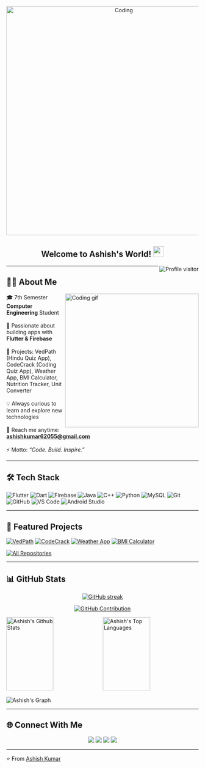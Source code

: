 <!-- Header -->
<p align="center">
  <img src="https://user-images.githubusercontent.com/74038190/216657029-5cf9a49b-dc02-4046-98af-4937c4a89e20.gif" alt="Coding" width="600"/>
</p>

<h2 align="center">
  Welcome to Ashish's World! 
  <img src="https://media.giphy.com/media/hvRJCLFzcasrR4ia7z/giphy.gif" width="28">
</h2>

<a href="https://komarev.com/ghpvc/?username=ashish-kumar108">
  <img align="right" src="https://komarev.com/ghpvc/?username=ashish-kumar108&label=Visitors&color=0e75b6&style=flat" alt="Profile visitor" />
</a>

---

## 👨‍💻 About Me
<p>
 <img align="right" width="350" src="/assets/programmer.jpg" alt="Coding gif" />
  
 🎓 7th Semester **Computer Engineering** Student <br/><br/>
 📱 Passionate about building apps with **Flutter & Firebase** <br/><br/>
 🚀 Projects: VedPath (Hindu Quiz App), CodeCrack (Coding Quiz App), Weather App, BMI Calculator, Nutrition Tracker, Unit Converter <br/><br/>
 💡 Always curious to learn and explore new technologies <br/><br/>
 📧 Reach me anytime: **ashishkumar62055@gmail.com** <br/><br/>
 ⚡ Motto: *“Code. Build. Inspire.”*  
</p>

---

## 🛠️ Tech Stack
![Flutter](https://img.shields.io/badge/Flutter-02569B?style=for-the-badge&logo=flutter&logoColor=white)
![Dart](https://img.shields.io/badge/Dart-0175C2?style=for-the-badge&logo=dart&logoColor=white)
![Firebase](https://img.shields.io/badge/Firebase-ffca28?style=for-the-badge&logo=firebase&logoColor=black)
![Java](https://img.shields.io/badge/Java-red?style=for-the-badge&logo=java&logoColor=white)
![C++](https://img.shields.io/badge/C++-blue?style=for-the-badge&logo=cplusplus&logoColor=white)
![Python](https://img.shields.io/badge/Python-yellow?style=for-the-badge&logo=python&logoColor=blue)
![MySQL](https://img.shields.io/badge/MySQL-00758F?style=for-the-badge&logo=mysql&logoColor=white)
![Git](https://img.shields.io/badge/Git-F05032?style=for-the-badge&logo=git&logoColor=white)
![GitHub](https://img.shields.io/badge/GitHub-black?style=for-the-badge&logo=github&logoColor=white)
![VS Code](https://img.shields.io/badge/VSCode-blue?style=for-the-badge&logo=visualstudiocode&logoColor=white)
![Android Studio](https://img.shields.io/badge/AndroidStudio-3DDC84?style=for-the-badge&logo=androidstudio&logoColor=white)

---

## 🌟 Featured Projects
[![VedPath](https://github-readme-stats.vercel.app/api/pin/?username=ashish-kumar108&repo=VedPath&theme=tokyonight)](https://github.com/ashish-kumar108/VedPath)
[![CodeCrack](https://github-readme-stats.vercel.app/api/pin/?username=ashish-kumar108&repo=CodeCrack&theme=tokyonight)](https://github.com/ashish-kumar108/CodeCrack)
[![Weather App](https://github-readme-stats.vercel.app/api/pin/?username=ashish-kumar108&repo=WeatherApp&theme=tokyonight)](https://github.com/ashish-kumar108/WeatherApp)
[![BMI Calculator](https://github-readme-stats.vercel.app/api/pin/?username=ashish-kumar108&repo=BMICalculator&theme=tokyonight)](https://github.com/ashish-kumar108/BMICalculator)

<p align="left">
  <a href="https://github.com/ashish-kumar108?tab=repositories"><img alt="All Repositories" title="All Repositories" src="https://img.shields.io/badge/-All%20Repos-2962FF?style=for-the-badge&logo=koding&logoColor=white"/></a>
</p>

---

## 📊 GitHub Stats
<p align="center">
  <a href="https://github.com/ashish-kumar108">
    <img src="https://github-readme-streak-stats.herokuapp.com/?user=ashish-kumar108&theme=tokyonight" alt="GitHub streak"/>
  </a>
</p>

<p align="center">
  <a href="https://github.com/ashish-kumar108">
    <img src="https://github-profile-summary-cards.vercel.app/api/cards/profile-details?username=ashish-kumar108&theme=tokyonight" alt="GitHub Contribution"/>
  </a>
</p>

<a> 
  <a href="https://github.com/ashish-kumar108"><img alt="Ashish's Github Stats" src="https://denvercoder1-github-readme-stats.vercel.app/api?username=ashish-kumar108&show_icons=true&count_private=true&theme=tokyonight" height="192px" width="49.5%"/></a>
  <a href="https://github.com/ashish-kumar108"><img alt="Ashish's Top Languages" src="https://denvercoder1-github-readme-stats.vercel.app/api/top-langs/?username=ashish-kumar108&langs_count=8&layout=compact&theme=tokyonight" height="192px" width="49.5%"/></a>
  <br/>
</a>

![Ashish's Graph](https://github-readme-activity-graph.vercel.app/graph?username=ashish-kumar108&custom_title=Ashish%20Kumar's%20GitHub%20Activity%20Graph&theme=tokyo-night)

---

## 🌐 Connect With Me
<p align="center">
  <a href="https://www.linkedin.com/in/sanatanii-ashish/" target="_blank"><img src="https://img.shields.io/badge/LinkedIn-blue?style=for-the-badge&logo=linkedin" /></a>
  <a href="https://x.com/sanatanii_ashis" target="_blank"><img src="https://img.shields.io/badge/Twitter-black?style=for-the-badge&logo=x" /></a>
  <a href="https://www.instagram.com/ashishpawarx/" target="_blank"><img src="https://img.shields.io/badge/Instagram-orange?style=for-the-badge&logo=instagram" /></a>
  <a href="mailto:ashishkumar62055@gmail.com"><img src="https://img.shields.io/badge/Email-red?style=for-the-badge&logo=gmail" /></a>
</p>

---
⭐ From [Ashish Kumar](https://github.com/ashish-kumar108)
